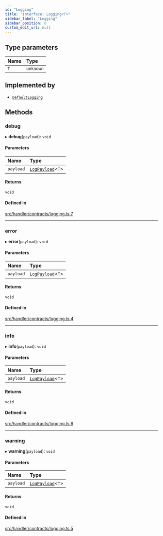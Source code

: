 ```yaml
---
id: "Logging"
title: "Interface: Logging<T>"
sidebar_label: "Logging"
sidebar_position: 0
custom_edit_url: null
---
```


## Type parameters

| Name | Type |
| :------ | :------ |
| `T` | `unknown` |

## Implemented by

- [`DefaultLogging`](../classes/DefaultLogging.md)

## Methods

### debug

▸ **debug**(`payload`): `void`

#### Parameters

| Name | Type |
| :------ | :------ |
| `payload` | [`LogPayload`](../modules.md#logpayload)<`T`\> |

#### Returns

`void`

#### Defined in

[src/handler/contracts/logging.ts:7](https://github.com/sern-handler/handler/blob/eb2924c/src/handler/contracts/logging.ts#L7)

___

### error

▸ **error**(`payload`): `void`

#### Parameters

| Name | Type |
| :------ | :------ |
| `payload` | [`LogPayload`](../modules.md#logpayload)<`T`\> |

#### Returns

`void`

#### Defined in

[src/handler/contracts/logging.ts:4](https://github.com/sern-handler/handler/blob/eb2924c/src/handler/contracts/logging.ts#L4)

___

### info

▸ **info**(`payload`): `void`

#### Parameters

| Name | Type |
| :------ | :------ |
| `payload` | [`LogPayload`](../modules.md#logpayload)<`T`\> |

#### Returns

`void`

#### Defined in

[src/handler/contracts/logging.ts:6](https://github.com/sern-handler/handler/blob/eb2924c/src/handler/contracts/logging.ts#L6)

___

### warning

▸ **warning**(`payload`): `void`

#### Parameters

| Name | Type |
| :------ | :------ |
| `payload` | [`LogPayload`](../modules.md#logpayload)<`T`\> |

#### Returns

`void`

#### Defined in

[src/handler/contracts/logging.ts:5](https://github.com/sern-handler/handler/blob/eb2924c/src/handler/contracts/logging.ts#L5)
